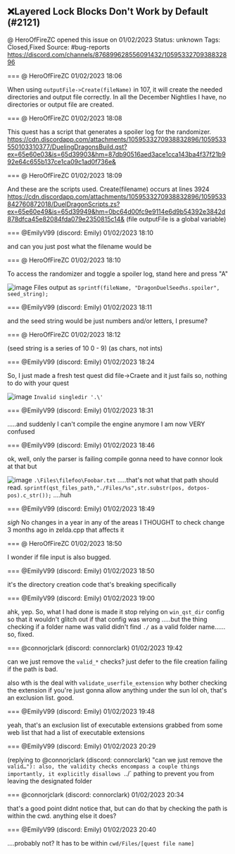 ## ❌Layered Lock Blocks Don't Work by Default (#2121)
@ HeroOfFireZC opened this issue on 01/02/2023
Status: unknown
Tags: Closed,Fixed
Source: #bug-reports https://discord.com/channels/876899628556091432/1059533270938832896


=== @ HeroOfFireZC 01/02/2023 18:06

When using `outputFile->Create(fileName)` in 107, it will create the needed directories and output file correctly. In all the December Nightlies I have, no directories or output file are created.

=== @ HeroOfFireZC 01/02/2023 18:08

This quest has a script that generates a spoiler log for the randomizer.
https://cdn.discordapp.com/attachments/1059533270938832896/1059533550103310377/DuelingDragonsBuild.qst?ex=65e60e03&is=65d39903&hm=87db90516aed3ace1cca143ba4f37f21b992e64c655b137ce1ca09c1ad0f736e&

=== @ HeroOfFireZC 01/02/2023 18:09

And these are the scripts used. Create(filename) occurs at lines 3924
https://cdn.discordapp.com/attachments/1059533270938832896/1059533842760872018/DuelDragonScripts.zs?ex=65e60e49&is=65d39949&hm=0bc64d00fc9e9114e6d9b54392e3842d878dfca45e82084fda079e2350815c14&
(file outputFile is a global variable)

=== @EmilyV99 (discord: Emily) 01/02/2023 18:10

and can you just post what the filename would be

=== @ HeroOfFireZC 01/02/2023 18:10

To access the randomizer and toggle a spoiler log, stand here and press "A"

![image](https://cdn.discordapp.com/attachments/1059533270938832896/1059534258236035172/zc_screen00021.png?ex=65e60eac&is=65d399ac&hm=fe304a331f88e271946607b46d9b7ffabe6fc92bc6ebd26805b19f50697ee3dc&)
Files output as `sprintf(fileName, "DragonDuelSeed%s.spoiler", seed_string);`

=== @EmilyV99 (discord: Emily) 01/02/2023 18:11

and the seed string would be just numbers and/or letters, I presume?

=== @ HeroOfFireZC 01/02/2023 18:12

(seed string is a series of 10 0 - 9)
(as chars, not ints)

=== @EmilyV99 (discord: Emily) 01/02/2023 18:24

So, I just made a fresh test quest
did file->Craete
and it just fails
so, nothing to do with your quest

![image](https://cdn.discordapp.com/attachments/1059533270938832896/1059537679940857886/image.png?ex=65e611dc&is=65d39cdc&hm=d687eed5e77c4620c07739507404f1f01cda050673bdbb872692a24d45d3d65d&)
`Invalid singledir '.\'`

=== @EmilyV99 (discord: Emily) 01/02/2023 18:31

.....and suddenly I can't compile the engine anymore
I am now VERY confused

=== @EmilyV99 (discord: Emily) 01/02/2023 18:46

ok, well, only the parser is failing compile
gonna need to have connor look at that
but

![image](https://cdn.discordapp.com/attachments/1059533270938832896/1059543162462425088/image.png?ex=65e616f7&is=65d3a1f7&hm=0133479ce29cca58f519657b87a20890672d9abf0d2175d63244deefae90462f&)
`.\Files\filefoo\Foobar.txt`
.....that's not what that path should read.
`sprintf(qst_files_path,"./Files/%s",str.substr(pos, dotpos-pos).c_str());`
....huh

=== @EmilyV99 (discord: Emily) 01/02/2023 18:49

*sigh*
No changes in a year in any of the areas I THOUGHT to check
change 3 months ago in zelda.cpp that affects it

=== @ HeroOfFireZC 01/02/2023 18:50

I wonder if file input is also bugged.

=== @EmilyV99 (discord: Emily) 01/02/2023 18:50

it's the directory creation code that's breaking
specifically

=== @EmilyV99 (discord: Emily) 01/02/2023 19:00

ahk, yep.
So, what I had done
is made it stop relying on `win_qst_dir` config
so that it wouldn't glitch out if that config was wrong
.....but the thing checking if a folder name was valid
didn't find `./` as a valid folder name......
so, fixed.

=== @connorjclark (discord: connorclark) 01/02/2023 19:42

can we just remove the `valid_*` checks? just defer to the file creation failing if the path is bad.

also wth is the deal with `validate_userfile_extension` why bother checking the extension if you're just gonna allow anything under the sun lol
oh, that's an exclusion list. good.

=== @EmilyV99 (discord: Emily) 01/02/2023 19:48

yeah, that's an exclusion list
of executable extensions
grabbed from some web list that had a list of executable extensions

=== @EmilyV99 (discord: Emily) 01/02/2023 20:29

(replying to @connorjclark (discord: connorclark) "can we just remove the `valid…"): also, the validity checks encompass a couple things
importantly, it explicitly disallows `../` pathing
to prevent you from leaving the designated folder

=== @connorjclark (discord: connorclark) 01/02/2023 20:34

that's a good point didnt notice that, but can do that by checking the path is within the cwd.
anything else it does?

=== @EmilyV99 (discord: Emily) 01/02/2023 20:40

....probably not?
It has to be within `cwd/Files/[quest file name]`
